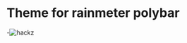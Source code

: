 # Theme for rainmeter polybar


-![hackz](https://raw.githubusercontent.com/eddieatjollyroger/WindowsRice/main/Screenshot.png)

